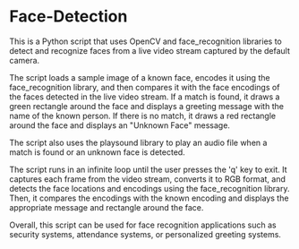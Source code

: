 # Face-Detection


This is a Python script that uses OpenCV and face_recognition libraries to detect and recognize faces from a live video stream captured by the default camera.

The script loads a sample image of a known face, encodes it using the face_recognition library, and then compares it with the face encodings of the faces detected in the live video stream. If a match is found, it draws a green rectangle around the face and displays a greeting message with the name of the known person. If there is no match, it draws a red rectangle around the face and displays an "Unknown Face" message.

The script also uses the playsound library to play an audio file when a match is found or an unknown face is detected.

The script runs in an infinite loop until the user presses the 'q' key to exit. It captures each frame from the video stream, converts it to RGB format, and detects the face locations and encodings using the face_recognition library. Then, it compares the encodings with the known encoding and displays the appropriate message and rectangle around the face.

Overall, this script can be used for face recognition applications such as security systems, attendance systems, or personalized greeting systems.



